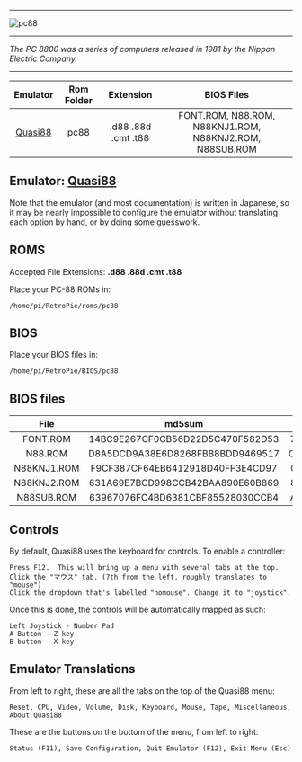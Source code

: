 ***
![pc88](https://user-images.githubusercontent.com/22881403/28556421-e25cde4e-70cb-11e7-9d82-39143d32bf2c.png)
***
_The PC 8800 was a series of computers released in 1981 by the Nippon Electric Company._
***

| Emulator | Rom Folder | Extension | BIOS Files |
| :---: | :---: | :---: | :---: |
| [Quasi88](https://www.eonet.ne.jp/~showtime/quasi88/) | pc88  | .d88 .88d .cmt .t88 | FONT.ROM, N88.ROM, N88KNJ1.ROM, N88KNJ2.ROM, N88SUB.ROM |

## Emulator: [Quasi88](https://www.eonet.ne.jp/~showtime/quasi88/)
Note that the emulator (and most documentation) is written in Japanese, so it may be nearly impossible to configure the emulator without translating each option by hand, or by doing some guesswork.

## ROMS

Accepted File Extensions: **.d88 .88d .cmt .t88** 

Place your PC-88 ROMs in:
```
/home/pi/RetroPie/roms/pc88
```

## BIOS

Place your BIOS files in:
```
/home/pi/RetroPie/BIOS/pc88
```

## BIOS files

| File | md5sum | CRC32 |
| :--: | :--: | :--: |
| FONT.ROM | 14BC9E267CF0CB56D22D5C470F582D53 | 7A6EDB47 |
| N88.ROM | D8A5DCD9A38E6D8268FBB8BDD9469517 | CDCC7BO8 |
| N88KNJ1.ROM | F9CF387CF64EB6412918D40FF3E4CD97 | 0F60C51F |
| N88KNJ2.ROM | 631A69E7BCD998CCB42BAA890E60B869 | 8E67A330 |
| N88SUB.ROM | 63967076FC4BD6381CBF85528030CCB4 | A95CF145 |

## Controls
By default, Quasi88 uses the keyboard for controls.  To enable a controller:

```
Press F12.  This will bring up a menu with several tabs at the top.
Click the "マウス" tab. (7th from the left, roughly translates to "mouse") 
Click the dropdown that's labelled "nomouse". Change it to "joystick".
```

Once this is done, the controls will be automatically mapped as such:
```
Left Joystick - Number Pad
A Button - Z key
B button - X key
```
## Emulator Translations

From left to right, these are all the tabs on the top of the Quasi88 menu:
```
Reset, CPU, Video, Volume, Disk, Keyboard, Mouse, Tape, Miscellaneous, About Quasi88
```

These are the buttons on the bottom of the menu, from left to right:
```
Status (F11), Save Configuration, Quit Emulator (F12), Exit Menu (Esc)
```

